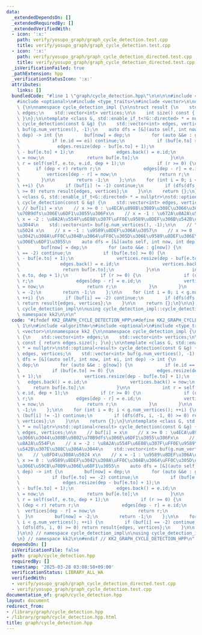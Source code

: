 ```yaml
---
data:
  _extendedDependsOn: []
  _extendedRequiredBy: []
  _extendedVerifiedWith:
  - icon: ':x:'
    path: verify/yosupo_graph/graph_cycle_detection.test.cpp
    title: verify/yosupo_graph/graph_cycle_detection.test.cpp
  - icon: ':x:'
    path: verify/yosupo_graph/graph_cycle_detection_directed.test.cpp
    title: verify/yosupo_graph/graph_cycle_detection_directed.test.cpp
  _isVerificationFailed: true
  _pathExtension: hpp
  _verificationStatusIcon: ':x:'
  attributes:
    links: []
  bundledCode: "#line 1 \"graph/cycle_detection.hpp\"\n\n\n\n#include <algorithm>\n\
    #include <optional>\n#include <type_traits>\n#include <vector>\n\nnamespace kk2\
    \ {\n\nnamespace cycle_detection_impl {\n\nstruct result {\n    std::vector<int>\
    \ edges;\n    std::vector<int> vertices;\n\n    int size() const { return edges.size();\
    \ }\n};\n\ntemplate <class G, std::enable_if_t<!G::directed> * = nullptr>\nstd::optional<result>\
    \ cycle_detection(const G &g) {\n    std::vector<int> edges, vertices;\n    std::vector<int>\
    \ buf(g.num_vertices(), -1);\n    auto dfs = [&](auto self, int now, int ei, int\
    \ dep) -> int {\n        buf[now] = dep;\n        for (auto &&e : g[now]) {\n\
    \            if (e.id == ei) continue;\n            if (buf[e.to] >= 0) {\n  \
    \              edges.resize(dep - buf[e.to] + 1);\n                vertices.resize(dep\
    \ - buf[e.to] + 1);\n                edges.back() = e.id;\n                vertices.back()\
    \ = now;\n                return buf[e.to];\n            }\n\n            int\
    \ r = self(self, e.to, e.id, dep + 1);\n            if (r >= 0) {\n          \
    \      if (dep < r) return r;\n                edges[dep - r] = e.id;\n      \
    \          vertices[dep - r] = now;\n                return r;\n            }\n\
    \        }\n\n        return -1;\n    };\n\n    for (int i = 0; i < g.num_vertices();\
    \ ++i) {\n        if (buf[i] != -1) continue;\n        if (dfs(dfs, i, -1, 0)\
    \ >= 0) return result{edges, vertices};\n    }\n\n    return {};\n}\n\ntemplate\
    \ <class G, std::enable_if_t<G::directed> * = nullptr>\nstd::optional<result>\
    \ cycle_detection(const G &g) {\n    std::vector<int> edges, vertices;\n\n   \
    \ // buf[i] = x\n    // x >= 0 : \u4ECA\u898B\u3089\u308C\u3066\u3044\u308B\u9802\
    \u70B9dfs\u306E\u6DF1\u3055\u306Fx\n    // x = -1 : \u672A\u8A2A\u554F\n    //\
    \ x = -2 : \u8A2A\u554F\u6E08\u307F\uFF0E\u9589\u8DEF\u306B\u542B\u307E\u308C\u306A\
    \u3044\n    std::vector<int> buf(g.num_vertices(), -1);\n\n    // \u8FD4\u308A\
    \u5024 x\n    // x = -1 : \u9589\u8DEF\u306A\u3057\n    // x >= 0 : \u9589\u8DEF\
    \u3042\u308A\uFF0C\u304B\u3064\uFF0C\u305D\u306E\u9589\u8DEF\u306E\u59CB\u70B9\
    \u306E\u6DF1\u3055\n    auto dfs = [&](auto self, int now, int dep) -> int {\n\
    \        buf[now] = dep;\n        for (auto &&e : g[now]) {\n            if (buf[e.to]\
    \ == -2) continue;\n            if (buf[e.to] >= 0) {\n                edges.resize(dep\
    \ - buf[e.to] + 1);\n                vertices.resize(dep - buf[e.to] + 1);\n \
    \               edges.back() = e.id;\n                vertices.back() = now;\n\
    \                return buf[e.to];\n            }\n\n            int r = self(self,\
    \ e.to, dep + 1);\n            if (r >= 0) {\n                if (dep < r) return\
    \ r;\n                edges[dep - r] = e.id;\n                vertices[dep - r]\
    \ = now;\n                return r;\n            }\n        }\n        buf[now]\
    \ = -2;\n        return -1;\n    };\n\n    for (int i = 0; i < g.num_vertices();\
    \ ++i) {\n        if (buf[i] == -2) continue;\n        if (dfs(dfs, i, 0) >= 0)\
    \ return result{edges, vertices};\n    }\n\n    return {};\n}\n\n} // namespace\
    \ cycle_detection_impl\n\nusing cycle_detection_impl::cycle_detection;\n\n} //\
    \ namespace kk2\n\n\n"
  code: "#ifndef KK2_GRAPH_CYCLE_DETECTION_HPP\n#define KK2_GRAPH_CYCLE_DETECTION_HPP\
    \ 1\n\n#include <algorithm>\n#include <optional>\n#include <type_traits>\n#include\
    \ <vector>\n\nnamespace kk2 {\n\nnamespace cycle_detection_impl {\n\nstruct result\
    \ {\n    std::vector<int> edges;\n    std::vector<int> vertices;\n\n    int size()\
    \ const { return edges.size(); }\n};\n\ntemplate <class G, std::enable_if_t<!G::directed>\
    \ * = nullptr>\nstd::optional<result> cycle_detection(const G &g) {\n    std::vector<int>\
    \ edges, vertices;\n    std::vector<int> buf(g.num_vertices(), -1);\n    auto\
    \ dfs = [&](auto self, int now, int ei, int dep) -> int {\n        buf[now] =\
    \ dep;\n        for (auto &&e : g[now]) {\n            if (e.id == ei) continue;\n\
    \            if (buf[e.to] >= 0) {\n                edges.resize(dep - buf[e.to]\
    \ + 1);\n                vertices.resize(dep - buf[e.to] + 1);\n             \
    \   edges.back() = e.id;\n                vertices.back() = now;\n           \
    \     return buf[e.to];\n            }\n\n            int r = self(self, e.to,\
    \ e.id, dep + 1);\n            if (r >= 0) {\n                if (dep < r) return\
    \ r;\n                edges[dep - r] = e.id;\n                vertices[dep - r]\
    \ = now;\n                return r;\n            }\n        }\n\n        return\
    \ -1;\n    };\n\n    for (int i = 0; i < g.num_vertices(); ++i) {\n        if\
    \ (buf[i] != -1) continue;\n        if (dfs(dfs, i, -1, 0) >= 0) return result{edges,\
    \ vertices};\n    }\n\n    return {};\n}\n\ntemplate <class G, std::enable_if_t<G::directed>\
    \ * = nullptr>\nstd::optional<result> cycle_detection(const G &g) {\n    std::vector<int>\
    \ edges, vertices;\n\n    // buf[i] = x\n    // x >= 0 : \u4ECA\u898B\u3089\u308C\
    \u3066\u3044\u308B\u9802\u70B9dfs\u306E\u6DF1\u3055\u306Fx\n    // x = -1 : \u672A\
    \u8A2A\u554F\n    // x = -2 : \u8A2A\u554F\u6E08\u307F\uFF0E\u9589\u8DEF\u306B\
    \u542B\u307E\u308C\u306A\u3044\n    std::vector<int> buf(g.num_vertices(), -1);\n\
    \n    // \u8FD4\u308A\u5024 x\n    // x = -1 : \u9589\u8DEF\u306A\u3057\n    //\
    \ x >= 0 : \u9589\u8DEF\u3042\u308A\uFF0C\u304B\u3064\uFF0C\u305D\u306E\u9589\u8DEF\
    \u306E\u59CB\u70B9\u306E\u6DF1\u3055\n    auto dfs = [&](auto self, int now, int\
    \ dep) -> int {\n        buf[now] = dep;\n        for (auto &&e : g[now]) {\n\
    \            if (buf[e.to] == -2) continue;\n            if (buf[e.to] >= 0) {\n\
    \                edges.resize(dep - buf[e.to] + 1);\n                vertices.resize(dep\
    \ - buf[e.to] + 1);\n                edges.back() = e.id;\n                vertices.back()\
    \ = now;\n                return buf[e.to];\n            }\n\n            int\
    \ r = self(self, e.to, dep + 1);\n            if (r >= 0) {\n                if\
    \ (dep < r) return r;\n                edges[dep - r] = e.id;\n              \
    \  vertices[dep - r] = now;\n                return r;\n            }\n      \
    \  }\n        buf[now] = -2;\n        return -1;\n    };\n\n    for (int i = 0;\
    \ i < g.num_vertices(); ++i) {\n        if (buf[i] == -2) continue;\n        if\
    \ (dfs(dfs, i, 0) >= 0) return result{edges, vertices};\n    }\n\n    return {};\n\
    }\n\n} // namespace cycle_detection_impl\n\nusing cycle_detection_impl::cycle_detection;\n\
    \n} // namespace kk2\n\n#endif // KK2_GRAPH_CYCLE_DETECTION_HPP\n"
  dependsOn: []
  isVerificationFile: false
  path: graph/cycle_detection.hpp
  requiredBy: []
  timestamp: '2025-03-28 03:08:58+09:00'
  verificationStatus: LIBRARY_ALL_WA
  verifiedWith:
  - verify/yosupo_graph/graph_cycle_detection_directed.test.cpp
  - verify/yosupo_graph/graph_cycle_detection.test.cpp
documentation_of: graph/cycle_detection.hpp
layout: document
redirect_from:
- /library/graph/cycle_detection.hpp
- /library/graph/cycle_detection.hpp.html
title: graph/cycle_detection.hpp
---
```

